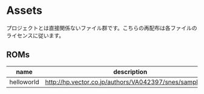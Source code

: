 
# Assets

プロジェクトとは直接関係ないファイル群です。こちらの再配布は各ファイルのライセンスに従います。

## ROMs

|name|description|
|---|------------|
|helloworld|http://hp.vector.co.jp/authors/VA042397/snes/sample.html|

